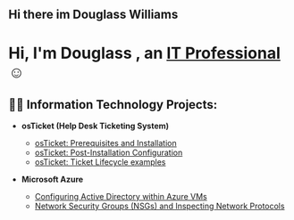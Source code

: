 ## Hi there im Douglass Williams
<h1>Hi, I'm Douglass , an <a href="https://linkedin.com/in/Dougwill02">IT Professional</a>☺</h1>

<h2>👨‍💻 Information Technology Projects:</h2>

- <b>osTicket (Help Desk Ticketing System)</b>
  - [osTicket: Prerequisites and Installation](https://github.com/Dougwill02/osticket-prereqs)
  - [osTicket: Post-Installation Configuration](https://github.com/Dougwill02/post-install-config)
  - [osTicket: Ticket Lifecycle examples](https://github.com/Dougwill02/ticket-lifecycle)
    
- <b>Microsoft Azure</b>
  - [Configuring Active Directory within Azure VMs](https://github.com/Dougwill02/configure-ad)
  - [Network Security Groups (NSGs) and Inspecting Network Protocols](https://github.com/Dougwill02/azure-network-protocols)
